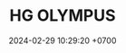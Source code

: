 ---
layout: teamCard
permalink: /team/:title.html
categories: surjohto042024 norteMayo ljmy24
maincover: /assets/logos/HGOLYMPUS.png
puntosLJMAYO24: #26
date: 2024-02-29 10:29:20 +0700
title: HG OLYMPUS
tag: johto042024
color: black
puntosLJ202404: 12
grupo: sur
background: '#F16C38'
cover: /assets/backCard.png
team: HG OLYMPUS
route: /liga-indigo-platino
ID: HG
puntos: 0
pj: 11
#PARTIDO 1
j1: RONDA 1
p1: HG OL
pp1: TAE
r1: 2
rr1: 1
bg1: rock rock
pt1: 2
pj1: 1
#PARTIDO 2
j2: RONDA 2
p2: HG OL
pp2: GOD
bg2: rock rock
r2: 2
rr2: 1
pt2: 2
pj2: 1  
#PARTIDO 3
j3: RONDA 3
p3: SOJ
pp3: HG OL
bg3: rock rock
r3: 
rr3:
pt3: 0
pj3: 0
#PARTIDO 4
j4: RONDA 4
p4: HG BETA
pp4: HG OL
bg4: rock rock
r4: 
rr4:
pt4: 0
pj4: 0
#PARTIDO 5
j5: RONDA 5
p5: JNS
pp5: HG OL
bg5: rock rock
r5: 3
rr5: 0
pt5: 0
pj5: 1
#PARTIDO 6
j6: RONDA 6
p6: HG OL
pp6: EK
bg6: rock rock
r6: 
rr6: 
pt6: 0
pj6: 0
#PARTIDO 7
j7: RONDA 7
p7:  HG OL
pp7: NL
bg7: rock rock
r7: 
rr7:
pt7: 0
pj7: 0 
#PARTIDO 8
j8: RONDA 8
p8:  HG OL
pp8: NS
bg8: rock rock
r8: 0
rr8: 3
pt8: 0
pj8: 1 
#PARTIDO 9
j9: RONDA 9
p9:  CS
pp9: HG OL
bg9: rock rock
r9: 
rr9: 
pt9: 0
pj9: 0
#PARTIDO 10
j10: RONDA 10
p10: RNT
pp10: HG OL
bg10: rock rock
r10: 
rr10:
pt10: 0
pj10: 0
#PARTIDO 11
j11: RONDA 11
p11: HG OL
pp11: I2A
bg11: rock rock
r11: 
rr11:
pt11: 0
pj11: 0
stream: <i class="fa-brands fa-twitch text-white"></i>
dia: 26
hora: '21:10'





















# pj: 11
# pt1: 2
# pt2: 2
# pt3: 2
# pt4: 2
# pt5: 3
# pt6: 1
# pt7: 3
# pt8: 3
# pt9: 3
# pt10: 2
# pt11: 3
# p1:  HGO
# r1: 2
# rr1: 1
# bg1: rock bg-info
# pp1: S.VANGUARD
# p2: SOJ
# r2: 1
# bg2: rock bg-info
# rr2: 2
# pp2: HGO
# p3:  HGO
# r3: 2
# bg3: rock bg-info
# rr3: 1
# pp3: HG REGIOS
# p4:  HGO
# r4: 2
# bg4: rock bg-info
# rr4: 1
# pp4: ZODIAC
# p5:  HGO
# r5: 3
# rr5: 0
# bg5: rock bg-success
# pp5: MBO
# p6:  HGO
# r6: 1
# bg6: rock bg-warning
# rr6: 2
# pp6: LASTH BREATH
# p7:  DFS RUBY
# r7: 0
# rr7: 3
# bg7: rock bg-success
# pp7: HGO
# p8:  HGO
# r8: 3
# bg8: rock bg-success
# rr8: 0
# pp8: NO SMITE
# p9:  HGO
# r9: 3
# rr9: 0
# bg9: rock bg-success
# pp9: JAS
# p10:  HGO
# r10: 2
# rr10: 1
# bg10: rock bg-info
# pp10: DFS DMD
# info: 30/05/24
# hora: '21:20'
# p11:  HGO
# pp11: T. SATISFACTION
# r11: 3
# rr11: 0
# bg11: rock bg-success
##torneos
rango: ACERO
bg: 
torneo1: 
tps1: 
tb1: 
timg1: 
---